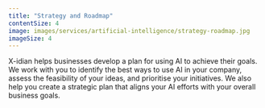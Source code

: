 ```yaml
---
title: "Strategy and Roadmap"
contentSize: 4
image: images/services/artificial-intelligence/strategy-roadmap.jpg
imageSize: 4
---
```


X-idian helps businesses develop a plan for using AI to achieve their goals. We work with 
you to identify the best ways to use AI in your company, assess the feasibility of
your ideas, and prioritise your initiatives. We also help you create a strategic plan 
that aligns your AI efforts with your overall business goals.
